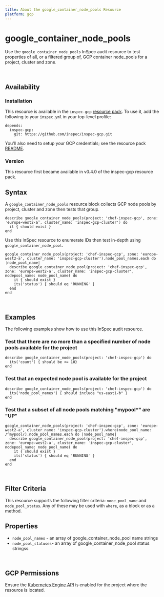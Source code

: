 ```yaml
---
title: About the google_container_node_pools Resource
platform: gcp
---
```


# google\_container\_node_pools

Use the `google_container_node_pools` InSpec audit resource to test properties of all, or a filtered group of, GCP container node_pools for a project, cluster and zone.

<br>

## Availability

### Installation

This resource is available in the `inspec-gcp` [resource pack](https://www.inspec.io/docs/reference/glossary/#resource-pack).  To use it, add the following to your `inspec.yml` in your top-level profile:

    depends:
      inspec-gcp:
        git: https://github.com/inspec/inspec-gcp.git

You'll also need to setup your GCP credentials; see the resource pack [README](https://github.com/inspec/inspec-gcp#prerequisites).

### Version

This resource first became available in v0.4.0 of the inspec-gcp resource pack.

## Syntax

A `google_container_node_pools` resource block collects GCP node pools by project, cluster and zone then tests that group.

    describe google_container_node_pools(project: 'chef-inspec-gcp', zone: 'europe-west2-a', cluster_name: 'inspec-gcp-cluster') do
      it { should exist }
    end

Use this InSpec resource to enumerate IDs then test in-depth using `google_container_node_pool`.

    google_container_node_pools(project: 'chef-inspec-gcp', zone: 'europe-west2-a', cluster_name: 'inspec-gcp-cluster').node_pool_names.each do |node_pool_name|
      describe google_container_node_pool(project: 'chef-inspec-gcp', zone: 'europe-west2-a', cluster_name: 'inspec-gcp-cluster', nodepool_name: node_pool_name) do
        it { should exist }
        its('status') { should eq 'RUNNING' }
      end
    end

<br>

## Examples

The following examples show how to use this InSpec audit resource.

### Test that there are no more than a specified number of node pools available for the project

    describe google_container_node_pools(project: 'chef-inspec-gcp') do
      its('count') { should be <= 10}
    end

### Test that an expected node pool is available for the project

    describe google_container_node_pools(project: 'chef-inspec-gcp') do
      its('node_pool_names') { should include "us-east1-b" }
    end

### Test that a subset of all node pools matching "mypool*" are "UP"

    google_container_node_pools(project: 'chef-inspec-gcp', zone: 'europe-west2-a', cluster_name: 'inspec-gcp-cluster').where(node_pool_name: /^mypool/).node_pool_names.each do |node_pool_name|
      describe google_container_node_pool(project: 'chef-inspec-gcp', zone: 'europe-west2-a', cluster_name: 'inspec-gcp-cluster', nodepool_name: node_pool_name) do
        it { should exist }
        its('status') { should eq 'RUNNING' }
      end
    end
    
<br>

## Filter Criteria

This resource supports the following filter criteria: `node_pool_name` and `node_pool_status`. Any of these may be used with `where`, as a block or as a method.

## Properties

*  `node_pool_names` - an array of google_container_node_pool name strings
*  `node_pool_statuses`- an array of google_container_node_pool status stringss

<br>


## GCP Permissions

Ensure the [Kubernetes Engine API](https://console.cloud.google.com/apis/library/container.googleapis.com) is enabled for the project where the resource is located.